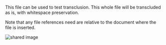 This file can be used to test transclusion. This whole file will be transcluded as is, with whitespace preservation.

Note that any file references need are relative to the document where the file is inserted.

![shared image](/shared/images/logo.png)
